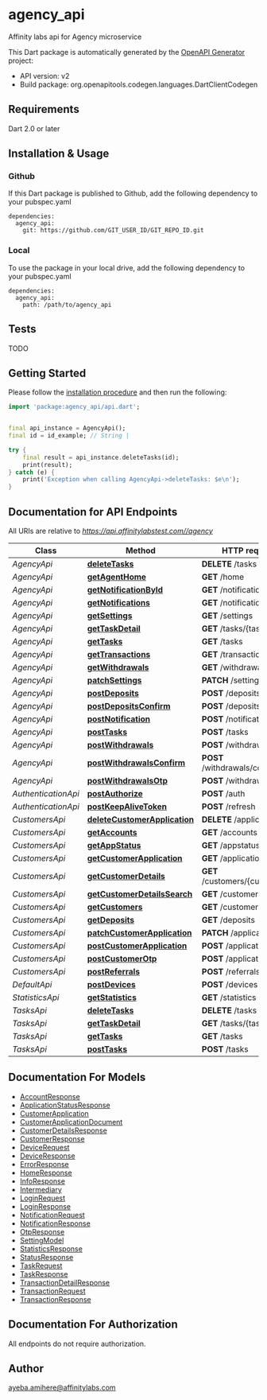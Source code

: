 # agency_api
Affinity labs api for Agency microservice

This Dart package is automatically generated by the [OpenAPI Generator](https://openapi-generator.tech) project:

- API version: v2
- Build package: org.openapitools.codegen.languages.DartClientCodegen

## Requirements

Dart 2.0 or later

## Installation & Usage

### Github
If this Dart package is published to Github, add the following dependency to your pubspec.yaml
```
dependencies:
  agency_api:
    git: https://github.com/GIT_USER_ID/GIT_REPO_ID.git
```

### Local
To use the package in your local drive, add the following dependency to your pubspec.yaml
```
dependencies:
  agency_api:
    path: /path/to/agency_api
```

## Tests

TODO

## Getting Started

Please follow the [installation procedure](#installation--usage) and then run the following:

```dart
import 'package:agency_api/api.dart';


final api_instance = AgencyApi();
final id = id_example; // String | 

try {
    final result = api_instance.deleteTasks(id);
    print(result);
} catch (e) {
    print('Exception when calling AgencyApi->deleteTasks: $e\n');
}

```

## Documentation for API Endpoints

All URIs are relative to *https://api.affinitylabstest.com//agency*

Class | Method | HTTP request | Description
------------ | ------------- | ------------- | -------------
*AgencyApi* | [**deleteTasks**](doc//AgencyApi.md#deletetasks) | **DELETE** /tasks | 
*AgencyApi* | [**getAgentHome**](doc//AgencyApi.md#getagenthome) | **GET** /home | 
*AgencyApi* | [**getNotificationById**](doc//AgencyApi.md#getnotificationbyid) | **GET** /notifications/{id} | 
*AgencyApi* | [**getNotifications**](doc//AgencyApi.md#getnotifications) | **GET** /notifications | 
*AgencyApi* | [**getSettings**](doc//AgencyApi.md#getsettings) | **GET** /settings | 
*AgencyApi* | [**getTaskDetail**](doc//AgencyApi.md#gettaskdetail) | **GET** /tasks/{taskId} | 
*AgencyApi* | [**getTasks**](doc//AgencyApi.md#gettasks) | **GET** /tasks | 
*AgencyApi* | [**getTransactions**](doc//AgencyApi.md#gettransactions) | **GET** /transactions | 
*AgencyApi* | [**getWithdrawals**](doc//AgencyApi.md#getwithdrawals) | **GET** /withdrawals | 
*AgencyApi* | [**patchSettings**](doc//AgencyApi.md#patchsettings) | **PATCH** /settings | 
*AgencyApi* | [**postDeposits**](doc//AgencyApi.md#postdeposits) | **POST** /deposits | 
*AgencyApi* | [**postDepositsConfirm**](doc//AgencyApi.md#postdepositsconfirm) | **POST** /deposits/confirm | 
*AgencyApi* | [**postNotification**](doc//AgencyApi.md#postnotification) | **POST** /notifications | 
*AgencyApi* | [**postTasks**](doc//AgencyApi.md#posttasks) | **POST** /tasks | 
*AgencyApi* | [**postWithdrawals**](doc//AgencyApi.md#postwithdrawals) | **POST** /withdrawals | 
*AgencyApi* | [**postWithdrawalsConfirm**](doc//AgencyApi.md#postwithdrawalsconfirm) | **POST** /withdrawals/confirm | 
*AgencyApi* | [**postWithdrawalsOtp**](doc//AgencyApi.md#postwithdrawalsotp) | **POST** /withdrawals/otp | 
*AuthenticationApi* | [**postAuthorize**](doc//AuthenticationApi.md#postauthorize) | **POST** /auth | 
*AuthenticationApi* | [**postKeepAliveToken**](doc//AuthenticationApi.md#postkeepalivetoken) | **POST** /refresh | 
*CustomersApi* | [**deleteCustomerApplication**](doc//CustomersApi.md#deletecustomerapplication) | **DELETE** /application | 
*CustomersApi* | [**getAccounts**](doc//CustomersApi.md#getaccounts) | **GET** /accounts | 
*CustomersApi* | [**getAppStatus**](doc//CustomersApi.md#getappstatus) | **GET** /appstatus | 
*CustomersApi* | [**getCustomerApplication**](doc//CustomersApi.md#getcustomerapplication) | **GET** /application | 
*CustomersApi* | [**getCustomerDetails**](doc//CustomersApi.md#getcustomerdetails) | **GET** /customers/{customerId} | 
*CustomersApi* | [**getCustomerDetailsSearch**](doc//CustomersApi.md#getcustomerdetailssearch) | **GET** /customers/search | 
*CustomersApi* | [**getCustomers**](doc//CustomersApi.md#getcustomers) | **GET** /customers | 
*CustomersApi* | [**getDeposits**](doc//CustomersApi.md#getdeposits) | **GET** /deposits | 
*CustomersApi* | [**patchCustomerApplication**](doc//CustomersApi.md#patchcustomerapplication) | **PATCH** /application | 
*CustomersApi* | [**postCustomerApplication**](doc//CustomersApi.md#postcustomerapplication) | **POST** /application | 
*CustomersApi* | [**postCustomerOtp**](doc//CustomersApi.md#postcustomerotp) | **POST** /application/otp | 
*CustomersApi* | [**postReferrals**](doc//CustomersApi.md#postreferrals) | **POST** /referrals | 
*DefaultApi* | [**postDevices**](doc//DefaultApi.md#postdevices) | **POST** /devices | 
*StatisticsApi* | [**getStatistics**](doc//StatisticsApi.md#getstatistics) | **GET** /statistics | 
*TasksApi* | [**deleteTasks**](doc//TasksApi.md#deletetasks) | **DELETE** /tasks | 
*TasksApi* | [**getTaskDetail**](doc//TasksApi.md#gettaskdetail) | **GET** /tasks/{taskId} | 
*TasksApi* | [**getTasks**](doc//TasksApi.md#gettasks) | **GET** /tasks | 
*TasksApi* | [**postTasks**](doc//TasksApi.md#posttasks) | **POST** /tasks | 


## Documentation For Models

 - [AccountResponse](doc//AccountResponse.md)
 - [ApplicationStatusResponse](doc//ApplicationStatusResponse.md)
 - [CustomerApplication](doc//CustomerApplication.md)
 - [CustomerApplicationDocument](doc//CustomerApplicationDocument.md)
 - [CustomerDetailsResponse](doc//CustomerDetailsResponse.md)
 - [CustomerResponse](doc//CustomerResponse.md)
 - [DeviceRequest](doc//DeviceRequest.md)
 - [DeviceResponse](doc//DeviceResponse.md)
 - [ErrorResponse](doc//ErrorResponse.md)
 - [HomeResponse](doc//HomeResponse.md)
 - [InfoResponse](doc//InfoResponse.md)
 - [Intermediary](doc//Intermediary.md)
 - [LoginRequest](doc//LoginRequest.md)
 - [LoginResponse](doc//LoginResponse.md)
 - [NotificationRequest](doc//NotificationRequest.md)
 - [NotificationResponse](doc//NotificationResponse.md)
 - [OtpResponse](doc//OtpResponse.md)
 - [SettingModel](doc//SettingModel.md)
 - [StatisticsResponse](doc//StatisticsResponse.md)
 - [StatusResponse](doc//StatusResponse.md)
 - [TaskRequest](doc//TaskRequest.md)
 - [TaskResponse](doc//TaskResponse.md)
 - [TransactionDetailResponse](doc//TransactionDetailResponse.md)
 - [TransactionRequest](doc//TransactionRequest.md)
 - [TransactionResponse](doc//TransactionResponse.md)


## Documentation For Authorization

 All endpoints do not require authorization.


## Author

ayeba.amihere@affinitylabs.com

